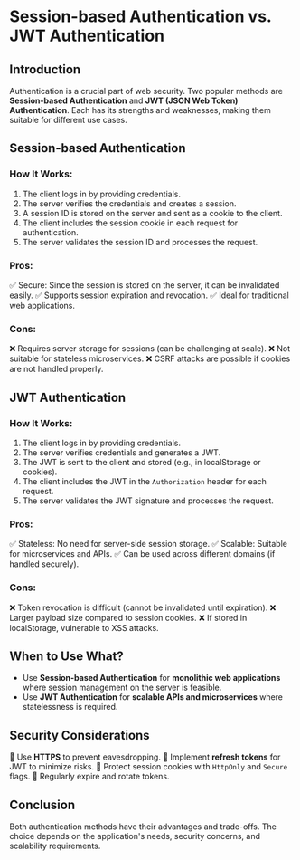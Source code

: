 # Session-based Authentication vs. JWT Authentication

## Introduction
Authentication is a crucial part of web security. Two popular methods are **Session-based Authentication** and **JWT (JSON Web Token) Authentication**. Each has its strengths and weaknesses, making them suitable for different use cases.

## Session-based Authentication
### How It Works:
1. The client logs in by providing credentials.
2. The server verifies the credentials and creates a session.
3. A session ID is stored on the server and sent as a cookie to the client.
4. The client includes the session cookie in each request for authentication.
5. The server validates the session ID and processes the request.

### Pros:
✅ Secure: Since the session is stored on the server, it can be invalidated easily.
✅ Supports session expiration and revocation.
✅ Ideal for traditional web applications.

### Cons:
❌ Requires server storage for sessions (can be challenging at scale).
❌ Not suitable for stateless microservices.
❌ CSRF attacks are possible if cookies are not handled properly.

## JWT Authentication
### How It Works:
1. The client logs in by providing credentials.
2. The server verifies credentials and generates a JWT.
3. The JWT is sent to the client and stored (e.g., in localStorage or cookies).
4. The client includes the JWT in the `Authorization` header for each request.
5. The server validates the JWT signature and processes the request.

### Pros:
✅ Stateless: No need for server-side session storage.
✅ Scalable: Suitable for microservices and APIs.
✅ Can be used across different domains (if handled securely).

### Cons:
❌ Token revocation is difficult (cannot be invalidated until expiration).
❌ Larger payload size compared to session cookies.
❌ If stored in localStorage, vulnerable to XSS attacks.

## When to Use What?
- Use **Session-based Authentication** for **monolithic web applications** where session management on the server is feasible.
- Use **JWT Authentication** for **scalable APIs and microservices** where statelessness is required.

## Security Considerations
🔹 Use **HTTPS** to prevent eavesdropping.
🔹 Implement **refresh tokens** for JWT to minimize risks.
🔹 Protect session cookies with `HttpOnly` and `Secure` flags.
🔹 Regularly expire and rotate tokens.

## Conclusion
Both authentication methods have their advantages and trade-offs. The choice depends on the application's needs, security concerns, and scalability requirements.
